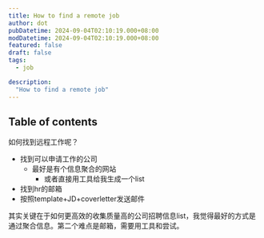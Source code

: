 ```yaml
---
title: How to find a remote job
author: dot
pubDatetime: 2024-09-04T02:10:19.000+08:00
modDatetime: 2024-09-04T02:10:19.000+08:00
featured: false
draft: false
tags:
  - job

description:
  "How to find a remote job"
---
```

## Table of contents

如何找到远程工作呢？
- 找到可以申请工作的公司
  - 最好是有个信息聚合的网站
    - 或者直接用工具给我生成一个list
- 找到hr的邮箱
- 按照template+JD+coverletter发送邮件

其实关键在于如何更高效的收集质量高的公司招聘信息list，我觉得最好的方式是通过聚合信息。第二个难点是邮箱，需要用工具和尝试。